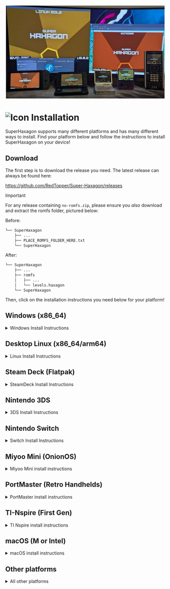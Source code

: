 <p align="center"><img width="500" src="./media/screenshots/install-banner.jpg" alt="Platforms" title="Platforms SuperHaxagon runs on"/></p>

# ![Icon](./media/icon-3ds.png "Icon") Installation

SuperHaxagon supports many different platforms and has many different ways to install. Find your platform below and 
follow the instructions to install SuperHaxagon on your device!

## Download

The first step is to download the release you need. The latest release can always be found here:

https://github.com/RedTopper/Super-Haxagon/releases

> [!IMPORTANT]  
> For any release containing `no-romfs.zip`, please ensure you _also_ download and extract the romfs folder, 
> pictured below:

Before:

```
└── SuperHaxagon
    ├── ...
    ├── PLACE_ROMFS_FOLDER_HERE.txt
    └── SuperHaxagon
```

After:

```
└── SuperHaxagon
    ├── ...
    ├── romfs
    │   ├── ...
    │   └── levels.haxagon
    └── SuperHaxagon
```

Then, click on the installation instructions you need below for your platform!

## Windows (x86_64)

<details><summary>Windows Install Instructions</summary>

_Note: SFML requires a graphics adapter with OpenGL 3.2 or higher. SuperHaxagon may be unsupported on 
first generation Intel processors, Remote Desktop sessions, or VMs with no hardware acceleration. 
See [#22](https://github.com/RedTopper/Super-Haxagon/issues/22) for details._

1. Download `SuperHaxagon-Windows-x86_64-no-romfs.zip` and `romfs.zip`
2. Extract the files into any empty directory
3. Place the `romfs` folder from `romfs.zip` next to the `.exe` file
4. Launch the game!

</details>

## Desktop Linux (x86_64/arm64)

<details><summary>Linux Install Instructions</summary>

There are 2 different native ways to install SuperHaxagon on Linux. Pick one that works best for you below!
(For Flatpak, see Steam Deck instructions in the next section)

### SFML (Static Link, x86_64/arm64)

SFML is statically linked, so you shouldn't need it installed as a dependency!

1. Download `SuperHaxagon-LinuxSFML-<arch>-no-romfs.zip` and `romfs.zip`
2. Extract the files into any empty directory
3. Extract and place the `romfs` folder from `romfs.zip` next to the `SuperHaxagon` file
4. `./SuperHaxagon`

### SDL2 (Dynamic Link, x86_64)

The SDL2 driver requires SDL2 installed on your system. Please find the appropriate command for your distro to install 
SDL2 first! SDL2 comes with native controller support.

1. Install SDL2 from your distro's package manager, if needed  
   Fedora: `sudo dnf install -y SDL2 SDL2_mixer SDL2_ttf`  
   Ubuntu: `sudo apt update && sudo apt install -y libsdl2 libsdl2-mixer libsdl2-ttf`  
2. Download `SuperHaxagon-LinuxSDL2-x86_64-no-romfs.zip` and `romfs.zip`
3. Extract the files into any empty directory
4. Extract and place the `romfs` folder from `romfs.zip` next to the `SuperHaxagon` file
5. `./SuperHaxagon`

Note: Consider using the PortMaster build for arm64 SDL2 usage.

</details>

## Steam Deck (Flatpak)

<details><summary>SteamDeck Install Instructions</summary>

### Easy Installation via Discover and Steam

1. Download and extract `net.awalter.SuperHaxagon-x86_64.zip`
2. Open the `.flatpak` file in Discover and press install:  
   ![Discover Install Screen](./media/screenshots/Screenshot_20250406_193243.png)  
3. Test SuperHaxagon by launching the game through the Application Launcher  
   ![Application Launcher with SuperHaxagon Selected](./media/screenshots/Screenshot_20250406_193403.png)  
4. Add SuperHaxagon as a Non-Steam Game  
   ![Location of Add a Non-Steam Game in Steam Client](./media/screenshots/Screenshot_20250406_193424.png)  
   ![SuperHaxagon Selected in Program List](./media/screenshots/Screenshot_20250406_193548.png)  
5. Leave Desktop Mode and launch via "NON-STEAM" tab on the Library view

### Via CLI (All other platforms)

1. Download and extract `net.awalter.SuperHaxagon-x86_64.zip`
2. Run `flatpak --user install net.awalter.SuperHaxagon.flatpak`
3. Run `flatpak run net.awalter.SuperHaxagon` or find SuperHaxagon in your system's application launcher!

</details>

## Nintendo 3DS

<details><summary>3DS Install Instructions</summary>

The Nintendo 3DS ***REQUIRES*** the DSP firmware to be dumped to hear audio! Please use the 
`DSP1` Homebrew app FIRST to hear the game audio!

### .cia

1. Download and extract `SuperHaxagon-3DS-armhf.cia.zip`
2. Place `SuperHaxagon.cia` somewhere on your SD Card
3. Install `SuperHaxagon.cia` using FBI or a similar installer
4. Launch SuperHaxagon from your home menu

### .3dsx

1. Download and extract `SuperHaxagon-3DS-armhf.3dsx.zip`
2. Place `SuperHaxagon.3dsx` in `sdmc:/3ds/SuperHaxagon`
3. Launch the homebrew launcher
4. Launch SuperHaxagon

If you want to change the title screen music, you can additionally place any .ogg file on your SD card at
`sdmc:/3ds/data/haxagon/title.ogg`

</details>

## Nintendo Switch

<details><summary>Switch Install Instructions</summary>

1. Download and extract `SuperHaxagon-Switch-arm64.zip`
2. Merge `switch` into your SD card, placing `SuperHaxagon.nro` in `sdmc:/switch/SuperHaxagon`
3. Launch the homebrew launcher (either in Applet mode (Album) or Game mode (R) )
4. Launch SuperHaxagon

If you want to change the title screen music, you can additionally place any .ogg file on your SD card at
`sdmc:/switch/SuperHaxagon/title.ogg`

</details>

## Miyoo Mini (OnionOS)

<details><summary>Miyoo Mini install instructions</summary>

The stock OS is not supported or tested. Please use OnionOS.

1. Download `SuperHaxagon-MiyooMini-armhf-no-romfs.zip` and `romfs.zip`
2. Extract and merge the `Roms` folder to the root of your SD card
3. Navigate to `Roms/PORTS/Games/SuperHaxagon/` and extract the `romfs` folder from `romfs.zip`
4. On the Miyoo device, navigate to Games > Ports > ~Import ports
5. Find SuperHaxagon in the Arcade folder and launch!

</details>

## PortMaster (Retro Handhelds)

<details><summary>PortMaster install instructions</summary>

The PortMaster should work on any CFW where PortMaster is supported. Please use the "autoinstall" 
folder to install the zip manually from this repo. It is "Ready to Run" and contains all assets, 
including the romfs folder.

1. Download `SuperHaxagon-PortMaster-arm64.zip`
2. Place it in your PortMaster's `autoinstall` folder
   * For muOS: `/mnt/mmc/MUOS/PortMaster/autoinstall/`
   * For Knulli: `/media/SHARE/system/.local/share/PortMaster/autoinstall/`
   * For other CFWs, see the PortMaster documentation for your platform.
3. Launch the PortMaster app and watch it install
4. Refresh your game list (varies by CFW)
5. Find SuperHaxagon (likely in Ports) and launch it!

</details>

## TI-Nspire (First Gen)

<details><summary>TI Nspire install instructions</summary>

Before installing, make sure you have [ndless](https://ndless.me/) for your calculator. Newer versions of the TI-Nspire may not
be supported.

1. Download and extract `SuperHaxagon-Nspire-armel.zip`
2. Transfer `SuperHaxagon.tns` to your calculator with the [Computer Link](https://education.ti.com/en/products/computer-software/ti-nspire-computer-link) Software
3. Launch the game!

</details>

## macOS (M or Intel)

<details><summary>macOS install instructions</summary>

Unfortunately I do not have a macOS machine regularly test SuperHaxagon with, but it should always build!

The release build is built for M1 processors (arm64). [Intel based macs will need to follow the Building instructions](./driver/macOS/README.md)

1. Download and extract `SuperHaxagon-macOS-arm64.app.tar.zip`
2. Launch the application by right-clicking and choosing "Open"

</details>

## Other platforms

<details><summary>All other platforms</summary>

It may be possible to build and run SuperHaxagon on other platforms, as it is designed to be portable. 
You can likely build it by following the instructions in the [README.md](./README.md). I'd love to hear
any success for building for other platforms!

</details>
